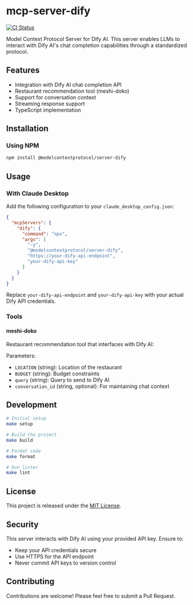 # mcp-server-dify
[![CI Status](https://github.com/yuru-sha/mcp-server-dify/actions/workflows/ci.yml/badge.svg)](https://github.com/yuru-sha/mcp-server-dify/actions)

Model Context Protocol Server for Dify AI. This server enables LLMs to interact with Dify AI's chat completion capabilities through a standardized protocol.

## Features

- Integration with Dify AI chat completion API
- Restaurant recommendation tool (meshi-doko)
- Support for conversation context
- Streaming response support
- TypeScript implementation

## Installation

### Using NPM

```bash
npm install @modelcontextprotocol/server-dify
```

## Usage

### With Claude Desktop

Add the following configuration to your `claude_desktop_config.json`:

```json
{
  "mcpServers": {
    "dify": {
      "command": "npx",
      "args": [
        "-y",
        "@modelcontextprotocol/server-dify",
        "https://your-dify-api-endpoint",
        "your-dify-api-key"
      ]
    }
  }
}
```

Replace `your-dify-api-endpoint` and `your-dify-api-key` with your actual Dify API credentials.

### Tools

#### meshi-doko

Restaurant recommendation tool that interfaces with Dify AI:

Parameters:
- `LOCATION` (string): Location of the restaurant
- `BUDGET` (string): Budget constraints
- `query` (string): Query to send to Dify AI
- `conversation_id` (string, optional): For maintaining chat context

## Development

```bash
# Initial setup
make setup

# Build the project
make build

# Format code
make format

# Run linter
make lint
```

## License

This project is released under the [MIT License](LICENSE).

## Security

This server interacts with Dify AI using your provided API key. Ensure to:
- Keep your API credentials secure
- Use HTTPS for the API endpoint
- Never commit API keys to version control

## Contributing

Contributions are welcome! Please feel free to submit a Pull Request.

